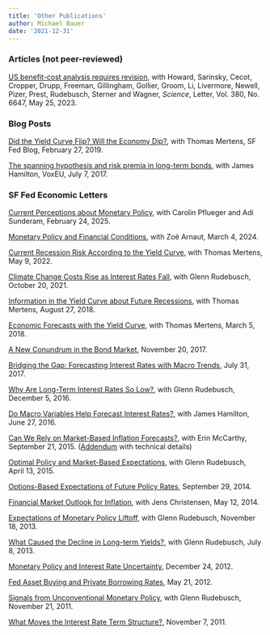 ```yaml
---
title: 'Other Publications'
author: Michael Bauer
date: '2021-12-31'
---
```


### Articles (not peer-reviewed)

[US benefit-cost analysis requires revision](https://www.science.org/doi/10.1126/science.adi5943), with Howard, Sarinsky, Cecot, Cropper, Drupp, Freeman, Gillingham, Gollier, Groom, Li, Livermore, Newell, Pizer, Prest, Rudebusch, Sterner and Wagner, *Science*, Letter, Vol. 380, No. 6647, May 25, 2023.

### Blog Posts

[Did the Yield Curve Flip? Will the Economy
Dip?](https://www.frbsf.org/our-district/about/sf-fed-blog/did-yield-curve-flip-will-economy-dip/),
with Thomas Mertens, SF Fed Blog, February 27, 2019.

[The spanning hypothesis and risk premia in long-term
bonds](https://voxeu.org/article/spanning-hypothesis-and-risk-premia-long-term-bonds),
with James Hamilton, VoxEU, July 7, 2017.

### SF Fed Economic Letters

[Current Perceptions about Monetary Policy](https://www.frbsf.org/research-and-insights/publications/economic-letter/2025/02/current-perceptions-about-monetary-policy/), with Carolin Pflueger and Adi Sunderam, February 24, 2025. 

[Monetary Policy and Financial Conditions](https://www.frbsf.org/research-and-insights/publications/economic-letter/2024/03/monetary-policy-and-financial-conditions/), with Zoë Arnaut, March 4, 2024.

[Current Recession Risk According to the Yield Curve](https://www.frbsf.org/economic-research/publications/economic-letter/2022/may/current-recession-risk-according-to-yield-curve/),
with Thomas Mertens, May 9, 2022.

[Climate Change Costs Rise as Interest Rates
Fall](https://www.frbsf.org/economic-research/publications/economic-letter/2021/october/climate-change-costs-rise-as-interest-rates-fall/),
with Glenn Rudebusch, October 20, 2021.

[Information in the Yield Curve about Future
Recessions](https://www.frbsf.org/economic-research/publications/economic-letter/2018/august/information-in-yield-curve-about-future-recessions/),
with Thomas Mertens, August 27, 2018.

[Economic Forecasts with the Yield
Curve](https://www.frbsf.org/economic-research/publications/economic-letter/2018/march/economic-forecasts-with-yield-curve/),
with Thomas Mertens, March 5, 2018.

[A New Conundrum in the Bond
Market](https://www.frbsf.org/economic-research/publications/economic-letter/2017/november/new-conundrum-in-bond-market/),
November 20, 2017.

[Bridging the Gap: Forecasting Interest Rates with Macro
Trends](https://www.frbsf.org/economic-research/publications/economic-letter/2017/july/bridging-gap-forecasting-interest-rates-with-macroeconomic-trends/),
July 31, 2017.

[Why Are Long-Term Interest Rates So
Low?](https://www.frbsf.org/economic-research/publications/economic-letter/2016/december/why-are-long-term-interest-rates-so-low/),
with Glenn Rudebusch, December 5, 2016.

[Do Macro Variables Help Forecast Interest
Rates?](https://www.frbsf.org/economic-research/publications/economic-letter/2016/june/do-macroeconomic-variables-help-forecast-interest-rates/),
with James Hamilton, June 27, 2016.

[Can We Rely on Market-Based Inflation
Forecasts?](https://www.frbsf.org/economic-research/publications/economic-letter/2015/september/market-based-inflation-forecasting-and-alternative-methods/),
with Erin McCarthy, September 21, 2015. ([Addendum](https://www.frbsf.org/economic-research/files/el2015-30addendum.pdf)
with technical details)

[Optimal Policy and Market-Based
Expectations](https://www.frbsf.org/economic-research/publications/economic-letter/2015/april/monetary-policy-market-based-expectations/),
with Glenn Rudebusch, April 13, 2015.

[Options-Based Expectations of Future Policy
Rates](https://www.frbsf.org/economic-research/publications/economic-letter/2014/september/options-based-expectations-short-term-interest-rates-monetary-policy-rates/),
September 29, 2014.

[Financial Market Outlook for
Inflation](https://www.frbsf.org/economic-research/publications/economic-letter/2014/may/financial-market-outlook-inflation-derivatives/),
with Jens Christensen, May 12, 2014. 

[Expectations of Monetary Policy
Liftoff](https://www.frbsf.org/economic-research/publications/economic-letter/2013/november/federal-funds-rate-liftoff-increase-monetary-policy/),
with Glenn Rudebusch, November 18, 2013.

[What Caused the Decline in Long-term
Yields?](https://www.frbsf.org/economic-research/publications/economic-letter/2013/july/cause-decline-long-term-us-government-bond-yields/),
with Glenn Rudebusch, July 8, 2013.

[Monetary Policy and Interest Rate Uncertainty](https://www.frbsf.org/economic-research/publications/economic-letter/2012/december/monetary-policy-interest-rate-uncertainty/), December 24, 2012.

[Fed Asset Buying and Private Borrowing Rates](https://www.frbsf.org/economic-research/publications/economic-letter/2012/may/fed-asset-buying-private-borrowing-rates/), May 21, 2012.

[Signals from Unconventional Monetary Policy](https://www.frbsf.org/economic-research/publications/economic-letter/2011/november/unconventional-monetary-policy/), with Glenn Rudebusch, November 21, 2011.

[What Moves the Interest Rate Term Structure?](https://www.frbsf.org/economic-research/publications/economic-letter/2011/november/interest-rate-structure/), November 7, 2011.
